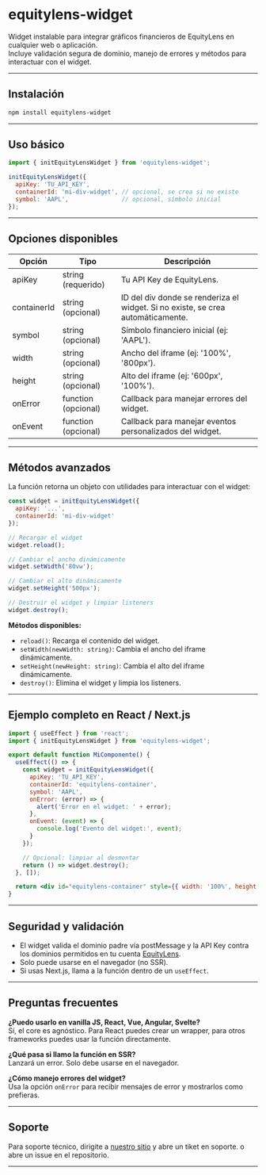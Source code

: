 # equitylens-widget

Widget instalable para integrar gráficos financieros de EquityLens en cualquier web o aplicación.  
Incluye validación segura de dominio, manejo de errores y métodos para interactuar con el widget.

---

## Instalación

```bash
npm install equitylens-widget
```

---

## Uso básico

```js
import { initEquityLensWidget } from 'equitylens-widget';

initEquityLensWidget({
  apiKey: 'TU_API_KEY',
  containerId: 'mi-div-widget', // opcional, se crea si no existe
  symbol: 'AAPL',               // opcional, símbolo inicial
});
```

---

## Opciones disponibles

| Opción        | Tipo                | Descripción                                                                 |
|---------------|---------------------|-----------------------------------------------------------------------------|
| apiKey        | string (requerido)  | Tu API Key de EquityLens.                                                   |
| containerId   | string (opcional)   | ID del div donde se renderiza el widget. Si no existe, se crea automáticamente. |
| symbol        | string (opcional)   | Símbolo financiero inicial (ej: 'AAPL').                                   |
| width         | string (opcional)   | Ancho del iframe (ej: '100%', '800px').                                    |
| height        | string (opcional)   | Alto del iframe (ej: '600px', '100%').                                     |
| onError       | function (opcional) | Callback para manejar errores del widget.                                   |
| onEvent       | function (opcional) | Callback para manejar eventos personalizados del widget.                    |

---

## Métodos avanzados

La función retorna un objeto con utilidades para interactuar con el widget:

```js
const widget = initEquityLensWidget({
  apiKey: '...',
  containerId: 'mi-div-widget'
});

// Recargar el widget
widget.reload();

// Cambiar el ancho dinámicamente
widget.setWidth('80vw');

// Cambiar el alto dinámicamente
widget.setHeight('500px');

// Destruir el widget y limpiar listeners
widget.destroy();
```

**Métodos disponibles:**

- `reload()`: Recarga el contenido del widget.
- `setWidth(newWidth: string)`: Cambia el ancho del iframe dinámicamente.
- `setHeight(newHeight: string)`: Cambia el alto del iframe dinámicamente.
- `destroy()`: Elimina el widget y limpia los listeners.

---

## Ejemplo completo en React / Next.js

```jsx
import { useEffect } from 'react';
import { initEquityLensWidget } from 'equitylens-widget';

export default function MiComponente() {
  useEffect(() => {
    const widget = initEquityLensWidget({
      apiKey: 'TU_API_KEY',
      containerId: 'equitylens-container',
      symbol: 'AAPL',
      onError: (error) => {
        alert('Error en el widget: ' + error);
      },
      onEvent: (event) => {
        console.log('Evento del widget:', event);
      }
    });

    // Opcional: limpiar al desmontar
    return () => widget.destroy();
  }, []);

  return <div id="equitylens-container" style={{ width: '100%', height: '600px' }} />;
}
```

---

## Seguridad y validación

- El widget valida el dominio padre vía postMessage y la API Key contra los dominios permitidos en tu cuenta [EquityLens](https://equitylens.com.ar).
- Solo puede usarse en el navegador (no SSR).  
- Si usas Next.js, llama a la función dentro de un `useEffect`.

---

## Preguntas frecuentes

**¿Puedo usarlo en vanilla JS, React, Vue, Angular, Svelte?**  
Sí, el core es agnóstico. Para React puedes crear un wrapper, para otros frameworks puedes usar la función directamente.

**¿Qué pasa si llamo la función en SSR?**  
Lanzará un error. Solo debe usarse en el navegador.

**¿Cómo manejo errores del widget?**  
Usa la opción `onError` para recibir mensajes de error y mostrarlos como prefieras.

---

## Soporte

Para soporte técnico, dirigite a [nuestro sitio](https://equitylens.com.ar) y abre un tiket en soporte. o abre un issue en el repositorio.

---

